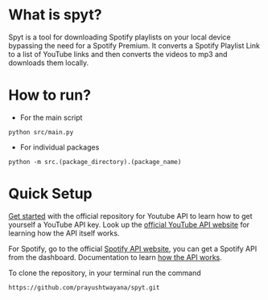 # What is spyt?

Spyt is a tool for downloading Spotify playlists on your local device bypassing the need for a Spotify Premium. It converts a Spotify Playlist Link to a list of YouTube links and then converts the videos to mp3 and downloads them locally.

# How to run?

- For the main script

```
python src/main.py
```

- For individual packages

```
python -m src.(package_directory).(package_name)
```

# Quick Setup

[Get started](https://github.com/googleapis/google-api-python-client/blob/main/docs/start.md) with the official repository for Youtube API to learn how to get yourself a YouTube API key. Look up the [official YouTube API website](https://developers.google.com/youtube/v3/docs) for learning how the API itself works.

For Spotify, go to the official [Spotify API website](https://developer.spotify.com/), you can get a Spotify API from the dashboard. Documentation to learn [how the API works](https://developer.spotify.com/documentation/web-api).

To clone the repository, in your terminal run the command

```
https://github.com/prayushtwayana/spyt.git
```
